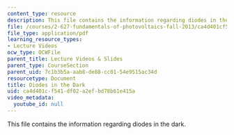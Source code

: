 ```yaml
---
content_type: resource
description: This file contains the information regarding diodes in the dark.
file: /courses/2-627-fundamentals-of-photovoltaics-fall-2013/ca4d401cf541df02a2efbd78b61e415a_MIT2_627F13_lec05.pdf
file_type: application/pdf
learning_resource_types:
- Lecture Videos
ocw_type: OCWFile
parent_title: Lecture Videos & Slides
parent_type: CourseSection
parent_uid: 7c1b3b5a-aab8-de88-cc01-54e9515ac34d
resourcetype: Document
title: Diodes in the Dark
uid: ca4d401c-f541-df02-a2ef-bd78b61e415a
video_metadata:
  youtube_id: null
---
```

This file contains the information regarding diodes in the dark.


